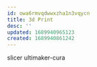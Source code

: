 ```yaml
---
id: owa6rmvqdwwxzha1n3vqycn
title: 3d Print
desc: ''
updated: 1689940965123
created: 1689940861242
---
```


slicer
  ultimaker-cura
